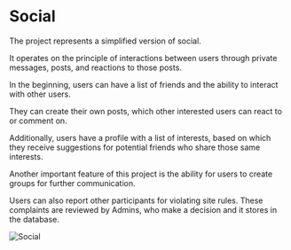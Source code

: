 # Social

The project represents a simplified version of social.

It operates on the principle of interactions between users through private messages, posts, and reactions to those posts.

In the beginning, users can have a list of friends and the ability to interact with other users. 

They can create their own posts, which other interested users can react to or comment on. 

Additionally, users have a profile with a list of interests, based on which they receive suggestions for potential friends who share those same interests.

Another important feature of this project is the ability for users to create groups for further communication.

Users can also report other participants for violating site rules. These complaints are reviewed by Admins, who make a decision and it stores in the database.

![Social](https://github.com/Illiaslvk/Social/assets/101345368/045dc27f-1709-4cf2-ba65-467f4daae59a)


